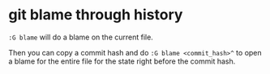 # git blame through history

`:G blame` will do a blame on the current file.

Then you can copy a commit hash and do `:G blame <commit_hash>^` to open a blame for the entire file for the state right before the commit hash.

